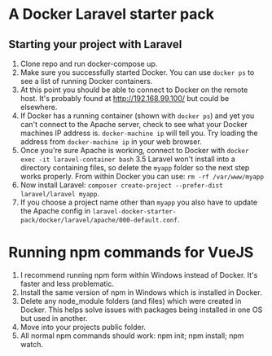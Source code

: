 # A Docker Laravel starter pack

## Starting your project with Laravel

1. Clone repo and run docker-compose up.
1. Make sure you successfully started Docker. You can use `docker ps` to see a list of running Docker containers.
1. At this point you should be able to connect to Docker on the remote host. It's probably found at http://192.168.99.100/ but could be elsewhere.
1. If Docker has a running container (shown with `docker ps`) and yet you can't connect to the Apache server, check to see what your Docker machines IP
    address is. `docker-machine ip` will tell you. Try loading the address from `docker-machine ip` in your web browser.
3. Once you're sure Apache is working, connect to Docker with `docker exec -it laravel-container bash`
3.5 Laravel won't install into a directory containing files, so delete the `myapp` folder so the next step works properly. 
    From within Docker you can use: `rm -rf /var/www/myapp` 
4. Now install Laravel: `composer create-project --prefer-dist laravel/laravel myapp`. 
5. If you choose a project name other than `myapp` you also have to update the Apache
    config in `laravel-docker-starter-pack/docker/laravel/apache/000-default.conf`.

# Running npm commands for VueJS

1. I recommend running npm form within Windows instead of Docker. It's faster and less problematic.
3. Install the same version of npm in Windows which is installed in Docker.
4. Delete any node_module folders (and files) which were created in Docker. This helps solve issues with packages being installed in one OS but used in another.
5. Move into your projects public folder.
6. All normal npm commands should work: npm init; npm install; npm watch.

